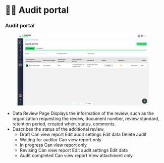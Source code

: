 # 🧑‍💻 Audit portal

### Audit portal

<figure><img src="../../.gitbook/assets/image (45).png" alt=""><figcaption></figcaption></figure>

* Data Review Page Displays the information of the review, such as the organization requesting the review, document number, review standard, retention period, created when, status, comments.
* Describes the status of the additional review.
  * Draft Can view report Edit audit settings Edit data Delete audit
  * Waiting for auditor Can view report only
  * In progress Can view report only
  * Revising Can view report Edit audit settings Edit data
  * Audit completed Can view report View attachment only
